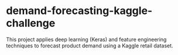 # demand-forecasting-kaggle-challenge
This project applies deep learning (Keras) and feature engineering techniques to forecast product demand using a Kaggle retail dataset.
